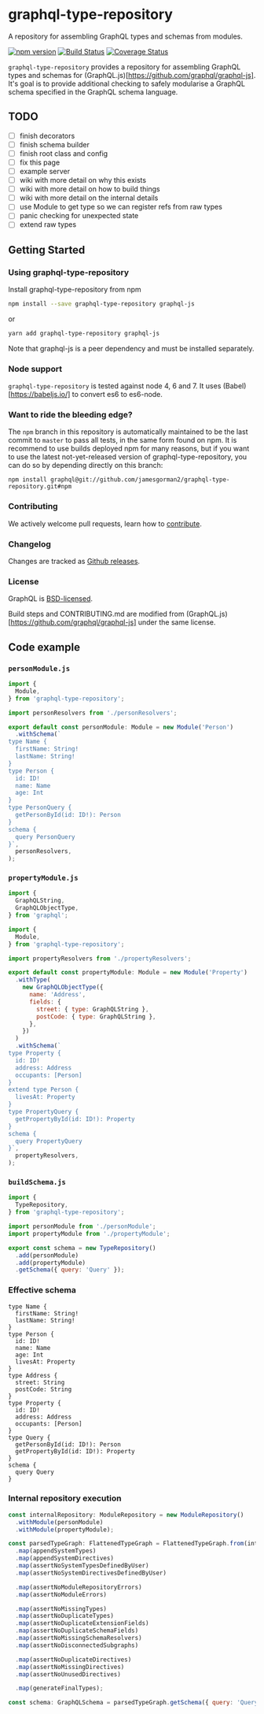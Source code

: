# graphql-type-repository

A repository for assembling GraphQL types and schemas from modules.

[![npm version](https://badge.fury.io/js/graphql-type-repository.svg)](https://badge.fury.io/js/graphql-type-repository) [![Build Status](https://travis-ci.org/jamesgorman2/graphql-type-repository.svg?branch=master)](https://travis-ci.org/jamesgorman2/graphql-type-repository) [![Coverage Status](https://coveralls.io/repos/github/jamesgorman2/graphql-type-repository/badge.svg?branch=master)](https://coveralls.io/github/jamesgorman2/graphql-type-repository?branch=master)

`graphql-type-repository` provides a repository for assembling
GraphQL types and schemas for (GraphQL.js)[https://github.com/graphql/graphql-js].
It's goal is to provide additional checking to safely modularise a GraphQL
schema specified in the GraphQL schema language.

## TODO
- [ ] finish decorators
- [ ] finish schema builder
- [ ] finish root class and config
- [ ] fix this page
- [ ] example server
- [ ] wiki with more detail on why this exists
- [ ] wiki with more detail on how to build things
- [ ] wiki with more detail on the internal details
- [ ] use Module to get type so we can register refs from raw types
- [ ] panic checking for unexpected state
- [ ] extend raw types

## Getting Started

### Using graphql-type-repository

Install graphql-type-repository from npm

```sh
npm install --save graphql-type-repository graphql-js
```
or
```sh
yarn add graphql-type-repository graphql-js
```

Note that graphql-js is a peer dependency and must be installed
separately.

### Node support

`graphql-type-repository` is tested against node 4, 6 and 7. It uses
(Babel)[https://babeljs.io/] to convert es6 to es6-node.

### Want to ride the bleeding edge?

The `npm` branch in this repository is automatically maintained to be the last
commit to `master` to pass all tests, in the same form found on npm. It is
recommend to use builds deployed npm for many reasons, but if you want to use
the latest not-yet-released version of graphql-type-repository, you can do so by depending
directly on this branch:

```
npm install graphql@git://github.com/jamesgorman2/graphql-type-repository.git#npm
```

### Contributing

We actively welcome pull requests, learn how to
[contribute](https://github.com/jamesgorman2/graphql-type-repository/blob/master/CONTRIBUTING.md).

### Changelog

Changes are tracked as [Github releases](https://github.com/jamesgorman2/graphql-type-repository/releases).

### License

GraphQL is [BSD-licensed](https://github.com/jamesgorman2/graphql-type-repository/blob/master/LICENSE).

Build steps and CONTRIBUTING.md are modified from (GraphQL.js)[https://github.com/graphql/graphql-js]
under the same license.

## Code example

### `personModule.js`
```javascript
import {
  Module,
} from 'graphql-type-repository';

import personResolvers from './personResolvers';

export default const personModule: Module = new Module('Person')
  .withSchema(`
type Name {
  firstName: String!
  lastName: String!
}
type Person {
  id: ID!
  name: Name
  age: Int
}
type PersonQuery {
  getPersonById(id: ID!): Person
}
schema {
  query PersonQuery
}`,
  personResolvers,
);
```

### `propertyModule.js`
```javascript
import {
  GraphQLString,
  GraphQLObjectType,
} from 'graphql';

import {
  Module,
} from 'graphql-type-repository';

import propertyResolvers from './propertyResolvers';

export default const propertyModule: Module = new Module('Property')
  .withType(
    new GraphQLObjectType({
      name: 'Address',
      fields: {
        street: { type: GraphQLString },
        postCode: { type: GraphQLString },
      },
    })
  )
  .withSchema(`
type Property {
  id: ID!
  address: Address
  occupants: [Person]
}
extend type Person {
  livesAt: Property
}
type PropertyQuery {
  getPropertyById(id: ID!): Property
}
schema {
  query PropertyQuery
}`,
  propertyResolvers,
);
```

### `buildSchema.js`
```javascript
import {
  TypeRepository,
} from 'graphql-type-repository';

import personModule from './personModule';
import propertyModule from './propertyModule';

export const schema = new TypeRepository()
  .add(personModule)
  .add(propertyModule)
  .getSchema({ query: 'Query' });
```

### Effective schema
```
type Name {
  firstName: String!
  lastName: String!
}
type Person {
  id: ID!
  name: Name
  age: Int
  livesAt: Property
}
type Address {
  street: String
  postCode: String
}
type Property {
  id: ID!
  address: Address
  occupants: [Person]
}
type Query {
  getPersonById(id: ID!): Person
  getPropertyById(id: ID!): Property
}
schema {
  query Query
}
```

### Internal repository execution
```javascript
const internalRepository: ModuleRepository = new ModuleRepository()
  .withModule(personModule)
  .withModule(propertyModule);

const parsedTypeGraph: FlattenedTypeGraph = FlattenedTypeGraph.from(internalRepository)
  .map(appendSystemTypes)
  .map(appendSystemDirectives)
  .map(assertNoSystemTypesDefinedByUser)
  .map(assertNoSystemDirectivesDefinedByUser)

  .map(assertNoModuleRepositoryErrors)
  .map(assertNoModuleErrors)

  .map(assertNoMissingTypes)
  .map(assertNoDuplicateTypes)
  .map(assertNoDuplicateExtensionFields)
  .map(assertNoDuplicateSchemaFields)
  .map(assertNoMissingSchemaResolvers)
  .map(assertNoDisconnectedSubgraphs)

  .map(assertNoDuplicateDirectives)
  .map(assertNoMissingDirectives)
  .map(assertNoUnusedDirectives)

  .map(generateFinalTypes);

const schema: GraphQLSchema = parsedTypeGraph.getSchema({ query: 'Query' });
```
